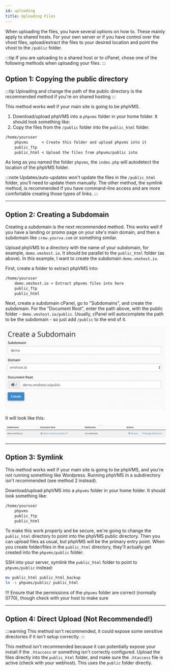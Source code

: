 ```yaml
---
id: uploading
title: Uploading Files
---
```


When uploading the files, you have several options on how to. These mainly apply to shared hosts. For your own server or if you have control over the vhost files, upload/extract the files to your desired location and point the vhost to the `/public` folder.

:::tip
If you are uploading to a shared host or to cPanel, chose one of the following methods when uploading your files.
:::

## Option 1: Copying the public directory

:::tip
Uploading and change the path of the public directory is the recommended method if you're on shared hosting
:::

This method works well if your main site is going to be phpVMS. 

1. Download/upload phpVMS into a `phpvms` folder in your home folder. It should look something like:
2. Copy the files from the `/public` folder into the `public_html` folder.

```
/home/youruser
    phpvms      < Create this folder and upload phpvms into it
    public_ftp
    public_html < Upload the files from phpvms/public into
```

As long as you named the folder `phpvms`, the `index.php` will autodetect the location of the phpVMS folder.

:::note
Updates/auto-updates won't update the files in the `/public_html` folder, you'll need to update them manually. The other method, the symlink method, is recommended if you have command-line access and are more comfortable creating those types of links.
:::

---

## Option 2: Creating a Subdomain

Creating a subdomain is the next recommended method. This works well if you have a landing or promo page on your site's main domain, and then a subdomain like `crew.yourva.com` or something similar.

Upload phpVMS to a directory with the name of your subdomain, for example, `demo.vmshost.io`. It should be parallel to the `public_html` folder (as above). In this example, I want to create the subdomain `demo.vmshost.io`.

First, create a folder to extract phpVMS into:

```
/home/youruser
    demo.vmshost.io < Extract phpvms files into here
    public_ftp
    public_html
  ```

Next, create a subdomain cPanel, go to "Subdomains", and create the subdomain. For the "Document Root", enter the path above, with the public folder - `demo.vmshost.io/public`. Usually, cPanel will autocomplete the path to be the subdomain - so just add `/public` to the end of it.

  ![](img/subdomain-add.png)

It will look like this:

  ![](img/subdomain-view.png)

---

## Option 3: Symlink

This method works well if your main site is going to be phpVMS, and you're not running something like Wordpress. Running phpVMS in a subdirectory isn't recommended (see method 2 instead).

Download/upload phpVMS into a `phpvms` folder in your home folder. It should look something like:

```
/home/youruser
    phpvms
    public_ftp
    public_html
```

To make this work properly and be secure, we're going to change the `public_html` directory to point into the phpVMS public directory. Then you can upload files as usual, but phpVMS will be the primary entry point. When you create folder/files in the `public_html` directory, they'll actually get created into the `phpvms/public` folder.

SSH into your server, symlink the `public_html` folder to point to `phpvms/public` instead:

```bash
mv public_html public_html_backup
ln -s phpvms/public/ public_html
```

  !!! Ensure that the permissions of the `phpvms` folder are correct (normally 0770), though check with your host to make sure
  
---

## Option 4: Direct Upload (Not Recommended!)

:::warning
This method isn't recommended, it could expose some sensitive directories if it isn't setup correctly.
:::

This method isn't recommended because it can potentially expose your install if the `.htaccess` or something isn't correctly configured. Upload the files directly into the `public_html` folder, and make sure the `.htaccess` file is active (check with your webhost). This uses the `public` folder directly.